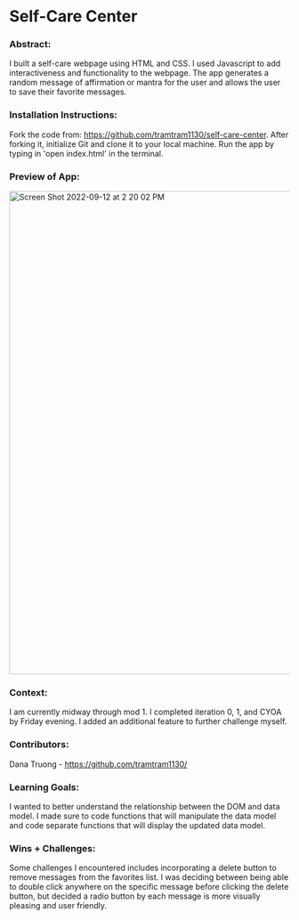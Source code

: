 # Self-Care Center

### Abstract:
I built a self-care webpage using HTML and CSS. I used Javascript to add interactiveness and functionality to the webpage. The app generates a random message of affirmation or mantra for the user and allows the user to save their favorite messages.

### Installation Instructions:
Fork the code from: https://github.com/tramtram1130/self-care-center. After forking it, initialize Git and clone it to your local machine. Run the app by typing in 'open index.html' in the terminal.

### Preview of App:
<img width="868" alt="Screen Shot 2022-09-12 at 2 20 02 PM" src="https://user-images.githubusercontent.com/110209726/189740409-2a004e46-6e21-41c5-9a46-e18e0ad6fb57.png">

### Context:
I am currently midway through mod 1. I completed iteration 0, 1, and CYOA by Friday evening. I added an additional feature to further challenge myself.

### Contributors:
Dana Truong - https://github.com/tramtram1130/

### Learning Goals:
I wanted to better understand the relationship between the DOM and data model. I made sure to code functions that will manipulate the data model and code separate functions that will display the updated data model.

### Wins + Challenges:
Some challenges I encountered includes incorporating a delete button to remove messages from the favorites list. I was deciding between being able to double click anywhere on the specific message before clicking the delete button, but decided a radio button by each message is more visually pleasing and user friendly.
